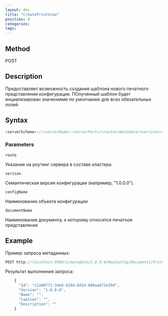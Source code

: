 ```yaml
---
layout: doc
title: "CreatePrintView"
position: 0
categories: 
tags:
---
```


## Method
POST

## Description
Предоставляет возможность создания шаблона нового печатного представления конфигурации.
ПОлученный шаблон будет инциализирован значениями по умолчанию для всех обязательных полей

## Syntax
```js
<serverScheme>://<serverName>:<serverPort>/<route>/metadata/<version>/<configName>/<documentName>/PrintView
```

### Parameters

`route` 

Указание на роутинг сервера в составе кластера

`version`

Семантическая версия конфигурации (например, "1.0.0.0").

`configName`

Наименование объекта конфигурации

`documentName`

Наименование документа, к которому относится печатное представление

## Example

Пример запроса метаданных:

```js
POST http://localhost:9900/1/metadata/2.0.0.0/NewConfig/Document1/PrintView 
```

Результат выполнения запроса:

```js
	{
	  "Id": "c2a00771-3ded-428d-8d1d-680aa672e394",
	  "Version": "1.0.0.0",
	  "Name": "",
	  "Caption": "",
	  "Description": ""
	}
```
